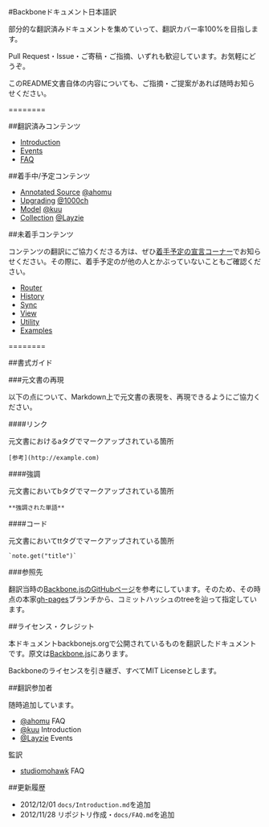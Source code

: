 #Backboneドキュメント日本語訳

部分的な翻訳済みドキュメントを集めていって、翻訳カバー率100%を目指します。

Pull Request・Issue・ご寄稿・ご指摘、いずれも歓迎しています。お気軽にどうぞ。

このREADME文書自体の内容についても、ご指摘・ご提案があれば随時お知らせください。

========

##翻訳済みコンテンツ

+  [Introduction](http://backbonejs.org/#introduction)
+  [Events](http://backbonejs.org/#Events)
+  [FAQ](https://github.com/enja-oss/Backbone/blob/master/docs/FAQ.md)

##着手中/予定コンテンツ

+  [Annotated Source](http://backbonejs.org/docs/backbone.html) [@ahomu](https://github.com/ahomu)
+  [Upgrading](http://backbonejs.org/#upgrading) [@1000ch](https://github.com/1000ch)
+  [Model](http://backbonejs.org/#Model) [@kuu](https://github.com/kuu)
+  [Collection](http://backbonejs.org/#Collection) [@Layzie](https://github.com/Layzie)

##未着手コンテンツ

コンテンツの翻訳にご協力くださる方は、ぜひ[着手予定の宣言コーナー](https://github.com/enja-oss/Backbone/issues/1 "着手予定の宣言コーナー · Issue #1 · enja-oss/Backbone")でお知らせください。その際に、着手予定のが他の人とかぶっていないこともご確認ください。

+  [Router](http://backbonejs.org/#Router)
+  [History](http://backbonejs.org/#History)
+  [Sync](http://backbonejs.org/#Sync)
+  [View](http://backbonejs.org/#View)
+  [Utility](http://backbonejs.org/#Utility)
+  [Examples](http://backbonejs.org/#Examples)

========

##書式ガイド

###元文書の再現

以下の点について、Markdown上で元文書の表現を、再現できるようにご協力ください。

####リンク

元文書におけるaタグでマークアップされている箇所

```
[参考](http://example.com)
```

####強調

元文書においてbタグでマークアップされている箇所

```
**強調された単語**
```

####コード

元文書においてttタグでマークアップされている箇所

```
`note.get("title")`
```

###参照先

翻訳当時の[Backbone.jsのGitHubページ](http://backbonejs.org/)を参考にしています。そのため、その時点の本家[gh-pages](https://github.com/documentcloud/backbone/tree/gh-pages)ブランチから、コミットハッシュのtreeを辿って指定しています。

##ライセンス・クレジット

本ドキュメントbackbonejs.orgで公開されているものを翻訳したドキュメントです。原文は[Backbone.js](http://backbonejs.org/ "Backbone.js")にあります。

Backboneのライセンスを引き継ぎ、すべてMIT Licenseとします。

##翻訳参加者

随時追加しています。

+  [@ahomu](https://github.com/ahomu) FAQ
+  [@kuu](https://github.com/kuu) Introduction
+  [@Layzie](https://github.com/Layzie) Events

監訳

+  [studiomohawk](https://github.com/studiomohawk) FAQ

##更新履歴

+  2012/12/01 `docs/Introduction.md`を追加
+  2012/11/28 リポジトリ作成・`docs/FAQ.md`を追加
